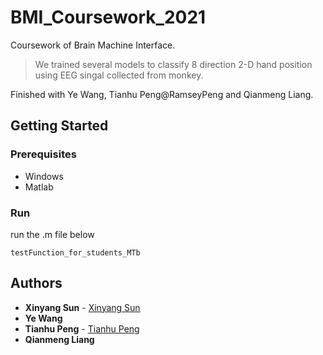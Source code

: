 # BMI_Coursework_2021
Coursework of Brain Machine Interface.

> We trained several models to classify 8 direction 2-D hand position using EEG singal collected from monkey.  

Finished with Ye Wang, Tianhu Peng@RamseyPeng and Qianmeng Liang.

## Getting Started

### Prerequisites
* Windows  
* Matlab  

### Run
run the .m file below  
```
testFunction_for_students_MTb
```

## Authors

* **Xinyang Sun** - [Xinyang Sun](https://github.com/Xinyang-S)
* **Ye Wang**
* **Tianhu Peng** - [Tianhu Peng](https://github.com/RamseyPeng)
* **Qianmeng Liang**
